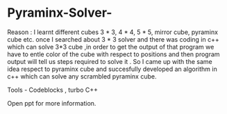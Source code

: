 # Pyraminx-Solver-

Reason : I learnt different cubes 3 * 3, 4 * 4, 5 * 5, mirror cube, pyraminx cube etc. once I searched about 3 * 3 solver and there was coding in c++ which can solve 3*3 cube ,in order to get the output of that program we have to entle color of the cube with respect to positions and then program output will tell us steps required to solve it . So I came up with the same idea respect to pyraminx cube and succesfully developed an algorithm in c++ which can solve any scrambled pyraminx cube. 

Tools - Codeblocks , turbo C++

Open ppt for more information. 
